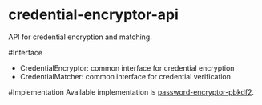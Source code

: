 credential-encryptor-api
========================

API for credential encryption and matching.

#Interface
 - CredentialEncryptor: common interface for credential encryption
 - CredentialMatcher: common interface for credential verification

#Implementation
Available implementation is [password-encryptor-pbkdf2][1].

[1]: https://github.com/everit-org/password-encryptor-pbkdf2

